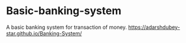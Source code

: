 # Basic-banking-system
A basic banking system for transaction of money.
https://adarshdubey-star.github.io/Banking-System/
